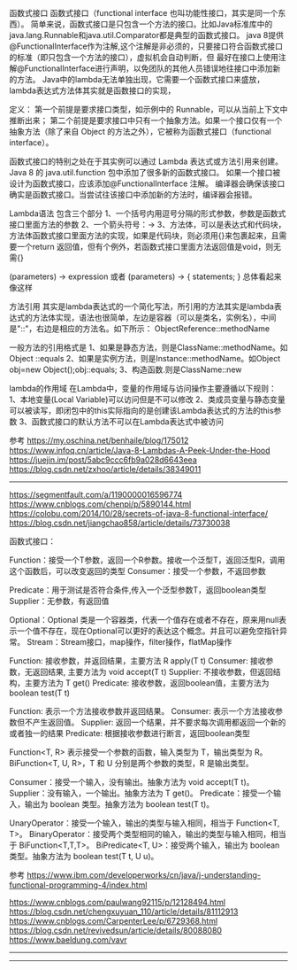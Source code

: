 
函数式接口
函数式接口（functional interface 也叫功能性接口，其实是同一个东西）。
简单来说，函数式接口是只包含一个方法的接口。比如Java标准库中的java.lang.Runnable和java.util.Comparator都是典型的函数式接口。
java 8提供 @FunctionalInterface作为注解,这个注解是非必须的，只要接口符合函数式接口的标准（即只包含一个方法的接口），虚拟机会自动判断，但 最好在接口上使用注解@FunctionalInterface进行声明，以免团队的其他人员错误地往接口中添加新的方法。 
Java中的lambda无法单独出现，它需要一个函数式接口来盛放，lambda表达式方法体其实就是函数接口的实现，


定义：
第一个前提是要求接口类型，如示例中的 Runnable，可以从当前上下文中推断出来；
第二个前提是要求接口中只有一个抽象方法。如果一个接口仅有一个抽象方法（除了来自 Object 的方法之外），它被称为函数式接口（functional interface）。

函数式接口的特别之处在于其实例可以通过 Lambda 表达式或方法引用来创建。
Java 8 的 java.util.function 包中添加了很多新的函数式接口。
如果一个接口被设计为函数式接口，应该添加@FunctionalInterface 注解。
编译器会确保该接口确实是函数式接口。当尝试往该接口中添加新的方法时，编译器会报错。



Lambda语法
包含三个部分
1、一个括号内用逗号分隔的形式参数，参数是函数式接口里面方法的参数
2、一个箭头符号：->
3、方法体，可以是表达式和代码块，方法体函数式接口里面方法的实现，如果是代码块，则必须用{}来包裹起来，且需要一个return 返回值，但有个例外，若函数式接口里面方法返回值是void，则无需{}

(parameters) -> expression 或者 (parameters) -> { statements; }
总体看起来像这样


方法引用
其实是lambda表达式的一个简化写法，所引用的方法其实是lambda表达式的方法体实现，语法也很简单，左边是容器（可以是类名，实例名），中间是"::"，右边是相应的方法名。如下所示：
ObjectReference::methodName


一般方法的引用格式是
1、如果是静态方法，则是ClassName::methodName。如 Object ::equals
2、如果是实例方法，则是Instance::methodName。如Object obj=new Object();obj::equals;
3、构造函数.则是ClassName::new


lambda的作用域
在Lambda中，变量的作用域与访问操作主要遵循以下规则：
1、本地变量(Local Variable)可以访问但是不可以修改
2、类成员变量与静态变量可以被读写，即闭包中的this实际指向的是创建该Lambda表达式的方法的this参数
3、函数式接口的默认方法不可以在Lambda表达式中被访问




参考
https://my.oschina.net/benhaile/blog/175012
https://www.infoq.cn/article/Java-8-Lambdas-A-Peek-Under-the-Hood
https://juejin.im/post/5abc9ccc6fb9a028d6643eea
https://blog.csdn.net/zxhoo/article/details/38349011


---------------------------------------------------------------------------------------------------------------------
https://segmentfault.com/a/1190000016596774
https://www.cnblogs.com/chenpi/p/5890144.html
https://colobu.com/2014/10/28/secrets-of-java-8-functional-interface/
https://blog.csdn.net/jiangchao858/article/details/73730038


函数式接口：

Function：接受一个T参数，返回一个R参数。接收一个泛型T，返回泛型R，调用这个函数后，可以改变返回的类型
Consumer：接受一个参数，不返回参数

Predicate：用于测试是否符合条件,传入一个泛型参数T，返回boolean类型
Supplier：无参数，有返回值


Optional：Optional<T> 类是一个容器类，代表一个值存在或者不存在，原来用null表示一个值不存在，现在Optional可以更好的表达这个概念。并且可以避免空指针异常。
Stream：Stream接口，map操作，filter操作，flatMap操作

Function: 接收参数，并返回结果，主要方法 R apply(T t)
Consumer: 接收参数，无返回结果, 主要方法为 void accept(T t)
Supplier: 不接收参数，但返回结构，主要方法为 T get()
Predicate: 接收参数，返回boolean值，主要方法为 boolean test(T t)


Function: 表示一个方法接收参数并返回结果。
Consumer: 表示一个方法接收参数但不产生返回值。
Supplier: 返回一个结果，并不要求每次调用都返回一个新的或者独一的结果
Predicate: 根据接收参数进行断言，返回boolean类型


Function<T, R> 表示接受一个参数的函数，输入类型为 T，输出类型为 R。
BiFunction<T, U, R>，T 和 U 分别是两个参数的类型，R 是输出类型。

Consumer<T>：接受一个输入，没有输出。抽象方法为 void accept(T t)。
Supplier<T>：没有输入，一个输出。抽象方法为 T get()。
Predicate<T>：接受一个输入，输出为 boolean 类型。抽象方法为 boolean test(T t)。

UnaryOperator<T>：接受一个输入，输出的类型与输入相同，相当于 Function<T, T>。
BinaryOperator<T>：接受两个类型相同的输入，输出的类型与输入相同，相当于 BiFunction<T,T,T>。
BiPredicate<T, U>：接受两个输入，输出为 boolean 类型。抽象方法为 boolean test(T t, U u)。




参考
https://www.ibm.com/developerworks/cn/java/j-understanding-functional-programming-4/index.html

https://www.cnblogs.com/paulwang92115/p/12128494.html
https://blog.csdn.net/chengxuyuan_110/article/details/81112913
https://www.cnblogs.com/CarpenterLee/p/6729368.html
https://blog.csdn.net/revivedsun/article/details/80088080
https://www.baeldung.com/vavr


---------------------------------------------------------------------------------------------------------------------



---------------------------------------------------------------------------------------------------------------------







